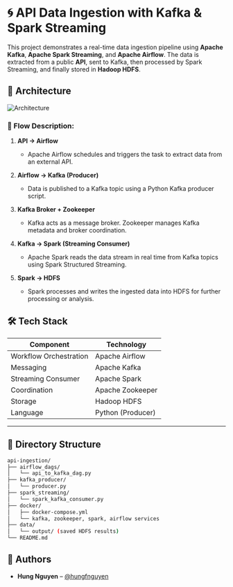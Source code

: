 # 🌀 API Data Ingestion with Kafka & Spark Streaming

This project demonstrates a real-time data ingestion pipeline using **Apache Kafka**, **Apache Spark Streaming**, and **Apache Airflow**. The data is extracted from a public **API**, sent to Kafka, then processed by Spark Streaming, and finally stored in **Hadoop HDFS**.

## 🧱 Architecture

![Architecture]([https://github.com/hungfnguyen/lakehouse-stream-batch/issues/1#issue-3017540825](https://private-user-images.githubusercontent.com/162036529/437076112-df2175c0-cdd8-4c3a-a908-bfe62e79c007.png?jwt=eyJhbGciOiJIUzI1NiIsInR5cCI6IkpXVCJ9.eyJpc3MiOiJnaXRodWIuY29tIiwiYXVkIjoicmF3LmdpdGh1YnVzZXJjb250ZW50LmNvbSIsImtleSI6ImtleTUiLCJleHAiOjE3NDU1MDc2NzYsIm5iZiI6MTc0NTUwNzM3NiwicGF0aCI6Ii8xNjIwMzY1MjkvNDM3MDc2MTEyLWRmMjE3NWMwLWNkZDgtNGMzYS1hOTA4LWJmZTYyZTc5YzAwNy5wbmc_WC1BbXotQWxnb3JpdGhtPUFXUzQtSE1BQy1TSEEyNTYmWC1BbXotQ3JlZGVudGlhbD1BS0lBVkNPRFlMU0E1M1BRSzRaQSUyRjIwMjUwNDI0JTJGdXMtZWFzdC0xJTJGczMlMkZhd3M0X3JlcXVlc3QmWC1BbXotRGF0ZT0yMDI1MDQyNFQxNTA5MzZaJlgtQW16LUV4cGlyZXM9MzAwJlgtQW16LVNpZ25hdHVyZT05M2YxZjNmYWQ4ZDFmOGM1YTcyNTkyN2Q4NGY5OTI4NTZmZTQyNzQ0YmVlNDRmMTZhZWE2MzllZDM4NjZlN2Q5JlgtQW16LVNpZ25lZEhlYWRlcnM9aG9zdCJ9.IzQ_CjnHUMeA8YJd64sZZLiL4uGk8ar3DRLCJ75d-hQ))

### 🔁 Flow Description:

1. **API → Airflow**
   - Apache Airflow schedules and triggers the task to extract data from an external API.

2. **Airflow → Kafka (Producer)**
   - Data is published to a Kafka topic using a Python Kafka producer script.

3. **Kafka Broker + Zookeeper**
   - Kafka acts as a message broker. Zookeeper manages Kafka metadata and broker coordination.

4. **Kafka → Spark (Streaming Consumer)**
   - Apache Spark reads the data stream in real time from Kafka topics using Spark Structured Streaming.

5. **Spark → HDFS**
   - Spark processes and writes the ingested data into HDFS for further processing or analysis.

## 🛠 Tech Stack

| Component | Technology |
|----------|-------------|
| Workflow Orchestration | Apache Airflow |
| Messaging | Apache Kafka |
| Streaming Consumer | Apache Spark |
| Coordination | Apache Zookeeper |
| Storage | Hadoop HDFS |
| Language | Python (Producer) |

---

## 📁 Directory Structure

```bash
api-ingestion/
├── airflow_dags/
│   └── api_to_kafka_dag.py
├── kafka_producer/
│   └── producer.py
├── spark_streaming/
│   └── spark_kafka_consumer.py
├── docker/
│   ├── docker-compose.yml
│   └── kafka, zookeeper, spark, airflow services
├── data/
│   └── output/ (saved HDFS results)
└── README.md
```

## 📌 Authors

- **Hung Nguyen** – [@hungfnguyen](https://github.com/hungfnguyen)
